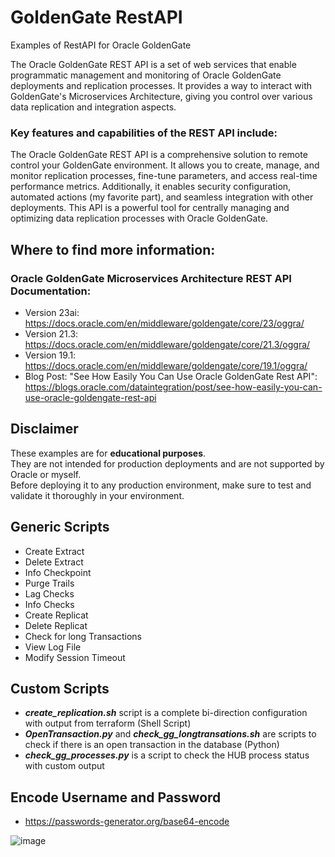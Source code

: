 # GoldenGate RestAPI
Examples of RestAPI for Oracle GoldenGate 

The Oracle GoldenGate REST API is a set of web services that enable programmatic management and monitoring of Oracle GoldenGate deployments and replication processes.
It provides a way to interact with GoldenGate's Microservices Architecture, giving you control over various data replication and integration aspects.

### Key features and capabilities of the REST API include:

The Oracle GoldenGate REST API is a comprehensive solution to remote control your GoldenGate environment. It allows you to create, manage, and monitor replication processes, fine-tune parameters, and access real-time performance metrics. Additionally, it enables security configuration, automated actions (my favorite part), and seamless integration with other deployments. This API is a powerful tool for centrally managing and optimizing data replication processes with Oracle GoldenGate.

## Where to find more information:

### Oracle GoldenGate Microservices Architecture REST API Documentation:
* Version 23ai: https://docs.oracle.com/en/middleware/goldengate/core/23/oggra/ 
* Version 21.3: https://docs.oracle.com/en/middleware/goldengate/core/21.3/oggra/ 
* Version 19.1: https://docs.oracle.com/en/middleware/goldengate/core/19.1/oggra/ 
* Blog Post: "See How Easily You Can Use Oracle GoldenGate Rest API": \
  https://blogs.oracle.com/dataintegration/post/see-how-easily-you-can-use-oracle-goldengate-rest-api

## Disclaimer 
These examples are for **educational purposes**. \
They are not intended for production deployments and are not supported by Oracle or myself.  \
Before deploying it to any production environment, make sure to test and validate it thoroughly in your environment.

## Generic Scripts
* Create Extract
* Delete Extract
* Info Checkpoint
* Purge Trails
* Lag Checks
* Info Checks
* Create Replicat
* Delete Replicat
* Check for long Transactions
* View Log File
* Modify Session Timeout

## Custom Scripts
* ***create_replication.sh*** script is a complete bi-direction configuration with output from terraform (Shell Script)
* ***OpenTransaction.py*** and ***check_gg_longtransations.sh*** are scripts to check if there is an open transaction in the database (Python)
* ***check_gg_processes.py*** is a script to check the HUB process status with custom output

## Encode Username and Password
* https://passwords-generator.org/base64-encode

![image](https://github.com/user-attachments/assets/56ba8445-88a3-4c05-97f4-be905a5d4bf7)




